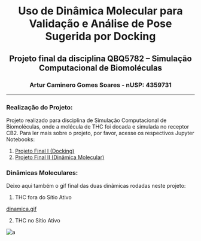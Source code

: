 <div align="center"> <h1> Uso de Dinâmica Molecular para Validação e Análise de Pose Sugerida por Docking </h1></div>

<div align="center"> <h2> Projeto final da disciplina QBQ5782 – Simulação Computacional de Biomoléculas </h2></div>

<div align="center"> <h3> Artur Caminero Gomes Soares - nUSP: 4359731 </h3></div>



---

### Realização do Projeto:

Projeto realizado para disciplina de Simulação Computacional de Biomoléculas, onde a molécula de THC foi docada e simulada no receptor CB2. Para ler mais sobre o projeto, por favor, acesse os respectivos Jupyter Notebooks:

1. [Projeto Final I (Docking)](https://github.com/arturcgs/masters/blob/main/simulacao_biomolecula/notebooks/Projeto%20Final%20I%20(Docking)%20-%20Artur%20C..ipynb)
2. [Projeto Final II (Dinâmica Molecular)](https://github.com/arturcgs/masters/blob/main/simulacao_biomolecula/notebooks/Projeto%20Final%20II%20(Din%C3%A2mica%20Molecular)%20-%20Artur%20C..ipynb)

### Dinâmicas Moleculares:

Deixo aqui também o gif final das duas dinâmicas rodadas neste projeto:

1. THC fora do Sítio Ativo

[dinamica.gif](http://pudim.com.br/)

2. THC no Sítio Ativo

![a](https://github.com/arturcgs/masters/blob/main/simulacao_biomolecula/data/sitio_ativo_md.gif?raw=true)
